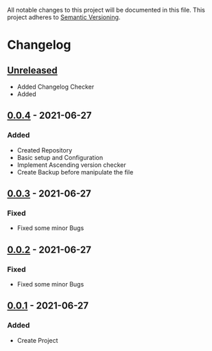 All notable changes to this project will be documented in this file. This project adheres
to [Semantic Versioning](http://semver.org/).

# Changelog

## [Unreleased]

- Added Changelog Checker
- Added 

## [0.0.4] - 2021-06-27
### Added
- Created Repository
- Basic setup and Configuration
- Implement Ascending version checker
- Create Backup before manipulate the file

## [0.0.3] - 2021-06-27
### Fixed
- Fixed some minor Bugs

## [0.0.2] - 2021-06-27
### Fixed
- Fixed some minor Bugs

## [0.0.1] - 2021-06-27 
### Added
- Create Project

[Unreleased]: https://github.com/boscho87/changelog-checker/tree/development
[0.0.4]:  https://github.com/boscho87/changelog-checker/compare/v0.0.3...v0.0.4
[0.0.3]:  https://github.com/boscho87/changelog-checker/compare/v0.0.2...v0.0.3
[0.0.2]:  https://github.com/boscho87/changelog-checker/compare/v0.0.1...v0.0.2
[0.0.1]: https://github.com/boscho87/changelog-checker/releases/tag/0.0.1

